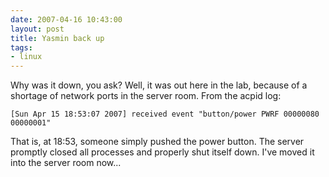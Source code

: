 ```yaml
---
date: 2007-04-16 10:43:00
layout: post
title: Yasmin back up
tags:
- linux
---
```


Why was it down, you ask? Well, it was out here in the lab, because of a
shortage of network ports in the server room. From the acpid log:

`[Sun Apr 15 18:53:07 2007] received event "button/power PWRF 00000080 00000001"`

That is, at 18:53, someone simply pushed the power button. The server promptly
closed all processes and properly shut itself down. I've moved it into the
server room now...
